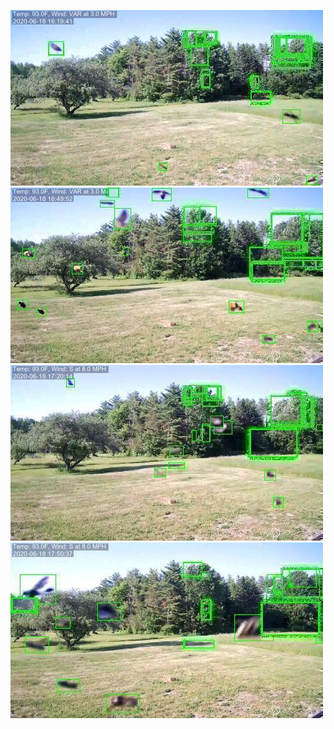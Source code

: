![20200618-161924-164929](in/20200618/20200618-161924-164929_0_.jpg)
![20200618-164934-171939](in/20200618/20200618-164934-171939_0_.jpg)
![20200618-171944-174949](in/20200618/20200618-171944-174949_0_.jpg)
![20200618-174954-181959](in/20200618/20200618-174954-181959_0_.jpg)
